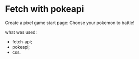 # Fetch with pokeapi

Create a pixel game start page: Choose your pokemon to battle!


what was used: 
- fetch-api;
- pokeapi;
- css.
